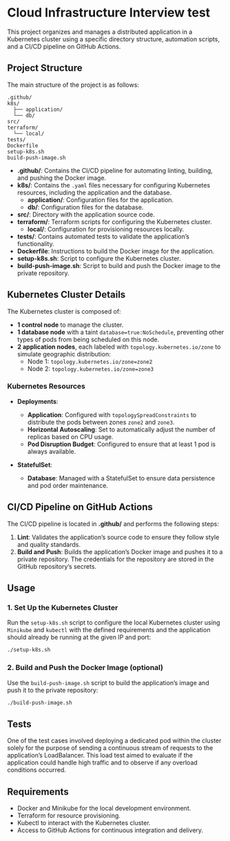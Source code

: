 # Cloud Infrastructure Interview test

This project organizes and manages a distributed application in a Kubernetes cluster using a specific directory structure, automation scripts, and a CI/CD pipeline on GitHub Actions.

## Project Structure

The main structure of the project is as follows:

```
.github/
k8s/
  ├── application/
  └── db/
src/
terraform/
  └── local/
tests/
Dockerfile
setup-k8s.sh
build-push-image.sh
```

- **.github/**: Contains the CI/CD pipeline for automating linting, building, and pushing the Docker image.
- **k8s/**: Contains the `.yaml` files necessary for configuring Kubernetes resources, including the application and the database.
  - **application/**: Configuration files for the application.
  - **db/**: Configuration files for the database.
- **src/**: Directory with the application source code.
- **terraform/**: Terraform scripts for configuring the Kubernetes cluster.
  - **local/**: Configuration for provisioning resources locally.
- **tests/**: Contains automated tests to validate the application’s functionality.
- **Dockerfile**: Instructions to build the Docker image for the application.
- **setup-k8s.sh**: Script to configure the Kubernetes cluster.
- **build-push-image.sh**: Script to build and push the Docker image to the private repository.

## Kubernetes Cluster Details

The Kubernetes cluster is composed of:

- **1 control node** to manage the cluster.
- **1 database node** with a taint `database=true:NoSchedule`, preventing other types of pods from being scheduled on this node.
- **2 application nodes**, each labeled with `topology.kubernetes.io/zone` to simulate geographic distribution:
  - Node 1: `topology.kubernetes.io/zone=zone2`
  - Node 2: `topology.kubernetes.io/zone=zone3`

### Kubernetes Resources

- **Deployments**:
  - **Application**: Configured with `topologySpreadConstraints` to distribute the pods between zones `zone2` and `zone3`.
  - **Horizontal Autoscaling**: Set to automatically adjust the number of replicas based on CPU usage.
  - **Pod Disruption Budget**: Configured to ensure that at least 1 pod is always available.
  
- **StatefulSet**:
  - **Database**: Managed with a StatefulSet to ensure data persistence and pod order maintenance.

## CI/CD Pipeline on GitHub Actions

The CI/CD pipeline is located in **.github/** and performs the following steps:

1. **Lint**: Validates the application’s source code to ensure they follow style and quality standards.
2. **Build and Push**: Builds the application’s Docker image and pushes it to a private repository. The credentials for the repository are stored in the GitHub repository’s secrets.

## Usage

### 1. Set Up the Kubernetes Cluster

Run the `setup-k8s.sh` script to configure the local Kubernetes cluster using `Minikube` and `kubectl` with the defined requirements and the application should already be running at the given IP and port:

```bash
./setup-k8s.sh
```

### 2. Build and Push the Docker Image (optional)

Use the `build-push-image.sh` script to build the application’s image and push it to the private repository:

```bash
./build-push-image.sh
```

## Tests

One of the test cases involved deploying a dedicated pod within the cluster solely for the purpose of sending a continuous stream of requests to the application’s LoadBalancer. This load test aimed to evaluate if the application could handle high traffic and to observe if any overload conditions occurred.

## Requirements

- Docker and Minikube for the local development environment.
- Terraform for resource provisioning.
- Kubectl to interact with the Kubernetes cluster.
- Access to GitHub Actions for continuous integration and delivery.